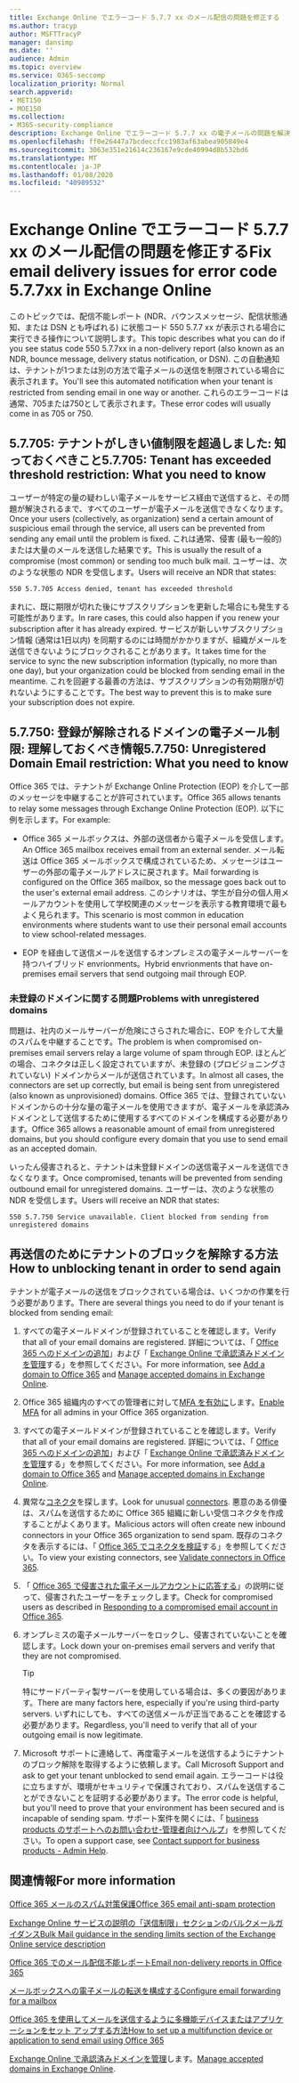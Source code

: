 ```yaml
---
title: Exchange Online でエラーコード 5.7.7 xx のメール配信の問題を修正する
ms.author: tracyp
author: MSFTTracyP
manager: dansimp
ms.date: ''
audience: Admin
ms.topic: overview
ms.service: O365-seccomp
localization_priority: Normal
search.appverid:
- MET150
- MOE150
ms.collection:
- M365-security-compliance
description: Exchange Online でエラーコード 5.7.7 xx の電子メールの問題を解決する方法について説明します (テナントがメールの送信をブロックされた場合)。
ms.openlocfilehash: ff0e26447a7bcdeccfcc1983af63abea905849e4
ms.sourcegitcommit: 3063e351e21614c236167e9cde40994d8b532bd6
ms.translationtype: MT
ms.contentlocale: ja-JP
ms.lasthandoff: 01/08/2020
ms.locfileid: "40989532"
---
```

# <a name="fix-email-delivery-issues-for-error-code-577xx-in-exchange-online"></a><span data-ttu-id="a6497-103">Exchange Online でエラーコード 5.7.7 xx のメール配信の問題を修正する</span><span class="sxs-lookup"><span data-stu-id="a6497-103">Fix email delivery issues for error code 5.7.7xx in Exchange Online</span></span>

<span data-ttu-id="a6497-104">このトピックでは、配信不能レポート (NDR、バウンスメッセージ、配信状態通知、または DSN とも呼ばれる) に状態コード 550 5.7.7 xx が表示される場合に実行できる操作について説明します。</span><span class="sxs-lookup"><span data-stu-id="a6497-104">This topic describes what you can do if you see status code 550 5.7.7xx in a non-delivery report (also known as an NDR, bounce message, delivery status notification, or DSN).</span></span> <span data-ttu-id="a6497-105">この自動通知は、テナントが1つまたは別の方法で電子メールの送信を制限されている場合に表示されます。</span><span class="sxs-lookup"><span data-stu-id="a6497-105">You'll see this automated notification when your tenant is restricted from sending email in one way or another.</span></span> <span data-ttu-id="a6497-106">これらのエラーコードは通常、705または750として表示されます。</span><span class="sxs-lookup"><span data-stu-id="a6497-106">These error codes will usually come in as 705 or 750.</span></span>

## <a name="57705-tenant-has-exceeded-threshold-restriction-what-you-need-to-know"></a><span data-ttu-id="a6497-107">5.7.705: テナントがしきい値制限を超過しました: 知っておくべきこと</span><span class="sxs-lookup"><span data-stu-id="a6497-107">5.7.705: Tenant has exceeded threshold restriction: What you need to know</span></span>

<span data-ttu-id="a6497-108">ユーザーが特定の量の疑わしい電子メールをサービス経由で送信すると、その問題が解決されるまで、すべてのユーザーが電子メールを送信できなくなります。</span><span class="sxs-lookup"><span data-stu-id="a6497-108">Once your users (collectively, as organization) send a certain amount of suspicious email through the service, all users can be prevented from sending any email until the problem is fixed.</span></span> <span data-ttu-id="a6497-109">これは通常、侵害 (最も一般的) または大量のメールを送信した結果です。</span><span class="sxs-lookup"><span data-stu-id="a6497-109">This is usually the result of a compromise (most common) or sending too much bulk mail.</span></span> <span data-ttu-id="a6497-110">ユーザーは、次のような状態の NDR を受信します。</span><span class="sxs-lookup"><span data-stu-id="a6497-110">Users will receive an NDR that states:</span></span>

`550 5.7.705 Access denied, tenant has exceeded threshold`

<span data-ttu-id="a6497-111">まれに、既に期限が切れた後にサブスクリプションを更新した場合にも発生する可能性があります。</span><span class="sxs-lookup"><span data-stu-id="a6497-111">In rare cases, this could also happen if you renew your subscription after it has already expired.</span></span> <span data-ttu-id="a6497-112">サービスが新しいサブスクリプション情報 (通常は1日以内) を同期するのには時間がかかりますが、組織がメールを送信できないようにブロックされることがあります。</span><span class="sxs-lookup"><span data-stu-id="a6497-112">It takes time for the service to sync the new subscription information (typically, no more than one day), but your organization could be blocked from sending email in the meantime.</span></span> <span data-ttu-id="a6497-113">これを回避する最善の方法は、サブスクリプションの有効期限が切れないようにすることです。</span><span class="sxs-lookup"><span data-stu-id="a6497-113">The best way to prevent this is to make sure your subscription does not expire.</span></span>

## <a name="57750-unregistered-domain-email-restriction-what-you-need-to-know"></a><span data-ttu-id="a6497-114">5.7.750: 登録が解除されるドメインの電子メール制限: 理解しておくべき情報</span><span class="sxs-lookup"><span data-stu-id="a6497-114">5.7.750: Unregistered Domain Email restriction: What you need to know</span></span>

<span data-ttu-id="a6497-115">Office 365 では、テナントが Exchange Online Protection (EOP) を介して一部のメッセージを中継することが許可されています。</span><span class="sxs-lookup"><span data-stu-id="a6497-115">Office 365 allows tenants to relay some messages through Exchange Online Protection (EOP).</span></span> <span data-ttu-id="a6497-116">以下に例を示します。</span><span class="sxs-lookup"><span data-stu-id="a6497-116">For example:</span></span>

- <span data-ttu-id="a6497-117">Office 365 メールボックスは、外部の送信者から電子メールを受信します。</span><span class="sxs-lookup"><span data-stu-id="a6497-117">An Office 365 mailbox receives email from an external sender.</span></span> <span data-ttu-id="a6497-118">メール転送は Office 365 メールボックスで構成されているため、メッセージはユーザーの外部の電子メールアドレスに戻されます。</span><span class="sxs-lookup"><span data-stu-id="a6497-118">Mail forwarding is configured on the Office 365 mailbox, so the message goes back out to the user's external email address.</span></span> <span data-ttu-id="a6497-119">このシナリオは、学生が自分の個人用メールアカウントを使用して学校関連のメッセージを表示する教育環境で最もよく見られます。</span><span class="sxs-lookup"><span data-stu-id="a6497-119">This scenario is most common in education environments where students want to use their personal email accounts to view school-related messages.</span></span>

- <span data-ttu-id="a6497-120">EOP を経由して送信メールを送信するオンプレミスの電子メールサーバーを持つハイブリッド envrionments。</span><span class="sxs-lookup"><span data-stu-id="a6497-120">Hybrid envrionments that have on-premises email servers that send outgoing mail through EOP.</span></span>

### <a name="problems-with-unregistered-domains"></a><span data-ttu-id="a6497-121">未登録のドメインに関する問題</span><span class="sxs-lookup"><span data-stu-id="a6497-121">Problems with unregistered domains</span></span>

<span data-ttu-id="a6497-122">問題は、社内のメールサーバーが危険にさらされた場合に、EOP を介して大量のスパムを中継することです。</span><span class="sxs-lookup"><span data-stu-id="a6497-122">The problem is when compromised on-premises email servers relay a large volume of spam through EOP.</span></span> <span data-ttu-id="a6497-123">ほとんどの場合、コネクタは正しく設定されていますが、未登録の (プロビジョニングされていない) ドメインからメールが送信されています。</span><span class="sxs-lookup"><span data-stu-id="a6497-123">In almost all cases, the connectors are set up correctly, but email is being sent from unregistered (also known as unprovisioned) domains.</span></span> <span data-ttu-id="a6497-124">Office 365 では、登録されていないドメインからの十分な量の電子メールを使用できますが、電子メールを承認済みドメインとして送信するために使用するすべてのドメインを構成する必要があります。</span><span class="sxs-lookup"><span data-stu-id="a6497-124">Office 365 allows a reasonable amount of email from unregistered domains, but you should configure every domain that you use to send email as an accepted domain.</span></span>

<span data-ttu-id="a6497-125">いったん侵害されると、テナントは未登録ドメインの送信電子メールを送信できなくなります。</span><span class="sxs-lookup"><span data-stu-id="a6497-125">Once compromised, tenants will be prevented from sending outbound email for unregistered domains.</span></span> <span data-ttu-id="a6497-126">ユーザーは、次のような状態の NDR を受信します。</span><span class="sxs-lookup"><span data-stu-id="a6497-126">Users will receive an NDR that states:</span></span>

`550 5.7.750 Service unavailable. Client blocked from sending from unregistered domains`

## <a name="how-to-unblocking-tenant-in-order-to-send-again"></a><span data-ttu-id="a6497-127">再送信のためにテナントのブロックを解除する方法</span><span class="sxs-lookup"><span data-stu-id="a6497-127">How to unblocking tenant in order to send again</span></span>

<span data-ttu-id="a6497-128">テナントが電子メールの送信をブロックされている場合は、いくつかの作業を行う必要があります。</span><span class="sxs-lookup"><span data-stu-id="a6497-128">There are several things you need to do if your tenant is blocked from sending email:</span></span>

1. <span data-ttu-id="a6497-129">すべての電子メールドメインが登録されていることを確認します。</span><span class="sxs-lookup"><span data-stu-id="a6497-129">Verify that all of your email domains are registered.</span></span> <span data-ttu-id="a6497-130">詳細については、「 [Office 365 へのドメインの追加](https://docs.microsoft.com/office365/admin/setup/add-domain)」および「 [Exchange Online で承認済みドメインを管理](https://docs.microsoft.com/exchange/mail-flow-best-practices/manage-accepted-domains/manage-accepted-domains)する」を参照してください。</span><span class="sxs-lookup"><span data-stu-id="a6497-130">For more information, see [Add a domain to Office 365](https://docs.microsoft.com/office365/admin/setup/add-domain) and [Manage accepted domains in Exchange Online](https://docs.microsoft.com/exchange/mail-flow-best-practices/manage-accepted-domains/manage-accepted-domains).</span></span>

2. <span data-ttu-id="a6497-131">Office 365 組織内のすべての管理者に対して[MFA を有効に](https://docs.microsoft.com/office365/admin/security-and-compliance/set-up-multi-factor-authentication)します。</span><span class="sxs-lookup"><span data-stu-id="a6497-131">[Enable MFA](https://docs.microsoft.com/office365/admin/security-and-compliance/set-up-multi-factor-authentication) for all admins in your Office 365 organization.</span></span>

3. <span data-ttu-id="a6497-132">すべての電子メールドメインが登録されていることを確認します。</span><span class="sxs-lookup"><span data-stu-id="a6497-132">Verify that all of your email domains are registered.</span></span> <span data-ttu-id="a6497-133">詳細については、「 [Office 365 へのドメインの追加](https://docs.microsoft.com/en-us/office365/admin/setup/add-domain)」および「 [Exchange Online で承認済みドメインを管理](https://docs.microsoft.com/exchange/mail-flow-best-practices/manage-accepted-domains/manage-accepted-domains)する」を参照してください。</span><span class="sxs-lookup"><span data-stu-id="a6497-133">For more information, see [Add a domain to Office 365](https://docs.microsoft.com/en-us/office365/admin/setup/add-domain) and [Manage accepted domains in Exchange Online](https://docs.microsoft.com/exchange/mail-flow-best-practices/manage-accepted-domains/manage-accepted-domains).</span></span>

4. <span data-ttu-id="a6497-134">異常な[コネクタ](https://docs.microsoft.com/exchange/mail-flow-best-practices/use-connectors-to-configure-mail-flow/use-connectors-to-configure-mail-flow)を探します。</span><span class="sxs-lookup"><span data-stu-id="a6497-134">Look for unusual [connectors](https://docs.microsoft.com/exchange/mail-flow-best-practices/use-connectors-to-configure-mail-flow/use-connectors-to-configure-mail-flow).</span></span> <span data-ttu-id="a6497-135">悪意のある俳優は、スパムを送信するために Office 365 組織に新しい受信コネクタを作成することがよくあります。</span><span class="sxs-lookup"><span data-stu-id="a6497-135">Malicious actors will often create new inbound connectors in your Office 365 organization to send spam.</span></span> <span data-ttu-id="a6497-136">既存のコネクタを表示するには、「 [Office 365 でコネクタを検証](https://docs.microsoft.com/exchange/mail-flow-best-practices/use-connectors-to-configure-mail-flow/validate-connectors)する」を参照してください。</span><span class="sxs-lookup"><span data-stu-id="a6497-136">To view your existing connectors, see [Validate connectors in Office 365](https://docs.microsoft.com/exchange/mail-flow-best-practices/use-connectors-to-configure-mail-flow/validate-connectors).</span></span>

5. <span data-ttu-id="a6497-137">「 [Office 365 で侵害された電子メールアカウントに応答する](responding-to-a-compromised-email-account.md)」の説明に従って、侵害されたユーザーをチェックします。</span><span class="sxs-lookup"><span data-stu-id="a6497-137">Check for compromised users as described in [Responding to a compromised email account in Office 365](responding-to-a-compromised-email-account.md).</span></span>

6. <span data-ttu-id="a6497-138">オンプレミスの電子メールサーバーをロックし、侵害されていないことを確認します。</span><span class="sxs-lookup"><span data-stu-id="a6497-138">Lock down your on-premises email servers and verify that they are not compromised.</span></span>

   > [!TIP]
   > <span data-ttu-id="a6497-139">特にサードパーティ製サーバーを使用している場合は、多くの要因があります。</span><span class="sxs-lookup"><span data-stu-id="a6497-139">There are many factors here, especially if you're using third-party servers.</span></span> <span data-ttu-id="a6497-140">いずれにしても、すべての送信メールが正当であることを確認する必要があります。</span><span class="sxs-lookup"><span data-stu-id="a6497-140">Regardless, you'll need to verify that all of your outgoing email is now legitimate.</span></span>

7. <span data-ttu-id="a6497-141">Microsoft サポートに連絡して、再度電子メールを送信するようにテナントのブロック解除を取得するように依頼します。</span><span class="sxs-lookup"><span data-stu-id="a6497-141">Call Microsoft Support and ask to get your tenant unblocked to send email again.</span></span> <span data-ttu-id="a6497-142">エラーコードは役に立ちますが、環境がセキュリティで保護されており、スパムを送信することができないことを証明する必要があります。</span><span class="sxs-lookup"><span data-stu-id="a6497-142">The error code is helpful, but you'll need to prove that your environment has been secured and is incapable of sending spam.</span></span> <span data-ttu-id="a6497-143">サポート案件を開くには、「 [business products のサポートへのお問い合わせ-管理者向けヘルプ](https://docs.microsoft.com/office365/admin/contact-support-for-business-products)」を参照してください。</span><span class="sxs-lookup"><span data-stu-id="a6497-143">To open a support case, see [Contact support for business products - Admin Help](https://docs.microsoft.com/office365/admin/contact-support-for-business-products).</span></span>

## <a name="for-more-information"></a><span data-ttu-id="a6497-144">関連情報</span><span class="sxs-lookup"><span data-stu-id="a6497-144">For more information</span></span>

[<span data-ttu-id="a6497-145">Office 365 メールのスパム対策保護</span><span class="sxs-lookup"><span data-stu-id="a6497-145">Office 365 email anti-spam protection</span></span>](anti-spam-protection.md)

[<span data-ttu-id="a6497-146">Exchange Online サービスの説明の「送信制限」セクションのバルクメールガイダンス</span><span class="sxs-lookup"><span data-stu-id="a6497-146">Bulk Mail guidance in the sending limits section of the Exchange Online service description</span></span>](https://docs.microsoft.com/office365/servicedescriptions/exchange-online-service-description/exchange-online-limits#receiving-and-sending-limits)

[<span data-ttu-id="a6497-147">Office 365 でのメール配信不能レポート</span><span class="sxs-lookup"><span data-stu-id="a6497-147">Email non-delivery reports in Office 365</span></span>](https://docs.microsoft.com/exchange/mail-flow-best-practices/non-delivery-reports-in-exchange-online/non-delivery-reports-in-exchange-online)

[<span data-ttu-id="a6497-148">メールボックスへの電子メールの転送を構成する</span><span class="sxs-lookup"><span data-stu-id="a6497-148">Configure email forwarding for a mailbox</span></span>](https://docs.microsoft.com/exchange/recipients-in-exchange-online/manage-user-mailboxes/configure-email-forwarding)

[<span data-ttu-id="a6497-149">Office 365 を使用してメールを送信するように多機能デバイスまたはアプリケーションをセット アップする方法</span><span class="sxs-lookup"><span data-stu-id="a6497-149">How to set up a multifunction device or application to send email using Office 365</span></span>](https://docs.microsoft.com/Exchange/mail-flow-best-practices/how-to-set-up-a-multifunction-device-or-application-to-send-email-using-office-3)

<span data-ttu-id="a6497-150">[Exchange Online で承認済みドメインを管理](https://docs.microsoft.com/exchange/mail-flow-best-practices/manage-accepted-domains/manage-accepted-domains)します。</span><span class="sxs-lookup"><span data-stu-id="a6497-150">[Manage accepted domains in Exchange Online](https://docs.microsoft.com/exchange/mail-flow-best-practices/manage-accepted-domains/manage-accepted-domains).</span></span>
